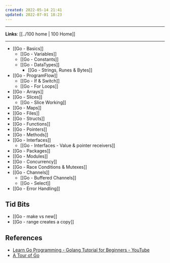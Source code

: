 ```yaml
---
created: 2022-05-14 21:41
updated: 2022-07-01 18:23
---
```

---
**Links**: [[../100 home | 100 Home]]

---
- [[Go - Basics]]
	- [[Go - Variables]]
	- [[Go - Constants]]
	- [[Go - DataTypes]]
		- [[Go - Strings, Runes & Bytes]]
- [[Go - ProgramFlow]]
	- [[Go - If & Switch]]
	- [[Go - For Loops]]
- [[Go - Arrays]]
- [[Go - Slices]]
	- [[Go - Slice Working]]
- [[Go - Maps]]
- [[Go - Files]]
- [[Go - Structs]]
- [[Go - Functions]]
- [[Go - Pointers]]
- [[Go - Methods]]
- [[Go - Interfaces]]
	- [[Go - Interfaces - Value & pointer receivers]]
- [[Go - Packages]]
- [[Go - Modules]]
- [[Go - Concurrency]]
- [[Go - Race Conditions & Mutexes]]
- [[Go - Channels]]
	- [[Go - Buffered Channels]]
	- [[Go - Select]]
- [[Go - Error Handling]]

## Tid Bits
- [[Go - make vs new]]
- [[Go - range creates a copy]]

## References
- [Learn Go Programming - Golang Tutorial for Beginners - YouTube](https://www.youtube.com/watch?v=YS4e4q9oBaU)
- [A Tour of Go](https://go.dev/tour/list)